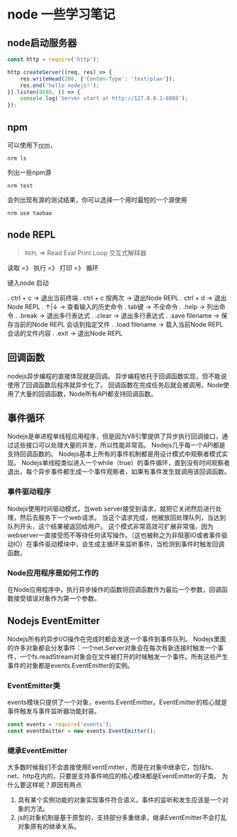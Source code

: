 # node 一些学习笔记

## node启动服务器

```js
const http = require('http');

http.createServer((req, res) => {
    res.writeHead(200, {'Conten-Type': 'text/plan'});
    res.end('hello nodejs!');
}).listen(8888, () => {
    console.log('Server start at http://127.0.0.1:8888');
});
```

## npm 

可以使用下[nrm](https://www.npmjs.com/package/nrm)，

`nrm ls`

列出一些npm源

`nrm test`
 
会列出现有源的测试结果，你可以选择一个用时最短的一个源使用

`nrm use taobao`

## node REPL

> `REPL` => Read Eval Print Loop 交互式解释器

读取 =》 执行 =》 打印 =》 循环

键入node 启动

. ctrl + c -> 退出当前终端
. ctrl + c 按两次 -> 退出Node REPL
. ctrl + d -> 退出Node REPL
. ↑|↓ -> 查看输入的历史命令
. tab键 -> 不全命令
. .help -> 列出命令
. .break -> 退出多行表达式
. .clear -> 退出多行表达式
. .save filename -> 保存当前的Node REPL 会话到指定文件
. .load filename -> 载入当前Node REPL 会话的文件内容
. .exit -> 退出Node REPL

## 回调函数

nodejs异步编程的直接体现就是回调。
异步编程依托于回调函数实现，但不能说使用了回调函数后程序就异步化了。
回调函数在完成任务后就会被调用，Node使用了大量的回调函数，Node所有API都支持回调函数。

## 事件循环

Nodejs是单进程单线程应用程序，但是因为V8引擎提供了异步执行回调接口，通过这些接口可以处理大量的并发，所以性能非常高。
Nodejs几乎每一个API都是支持回调函数的。
Nodejs基本上所有的事件机制都是用设计模式中观察者模式实现。
Nodejs单线程类似进入一个while（true）的事件循环，直到没有时间观察者退出，每个异步事件都生成一个事件观察者，如果有事件发生就调用该回调函数。

### 事件驱动程序

Nodejs使用时间驱动模式，当web server接受到请求，就把它关闭然后进行处理，然后去服务下一个web请求。
当这个请求完成，他被放回处理队列，当达到队列开头，这个结果被返回给用户。
这个模式非常高效可扩展非常强，因为webserver一直接受而不等待任何读写操作。（这也被称之为非阻塞IO或者事件驱动IO）在事件驱动模块中，会生成主循环来监听事件，当检测到事件时触发回调函数。

### Node应用程序是如何工作的

在Node应用程序中，执行异步操作的函数将回调函数作为最后一个参数，回调函数接受错误对象作为第一个参数。

## Nodejs EventEmitter

Nodejs所有的异步I/O操作在完成时都会发送一个事件到事件队列。
Nodejs里面的许多对象都会分发事件：一个net.Server对象会在每次有新连接时触发一个事件，一个fs.readStream对象会在文件被打开的时候触发一个事件。所有这些产生事件的对象都是events.EventEmitter的实例。

### EventEmitter类

events模块只提供了一个对象，events.EventEmitter。EventEmitter的核心就是事件触发与事件监听器功能封装。

```js
const events = require('events');
const eventEmitter = new events.EventEmitter();
```

### 继承EventEmitter

大多数时候我们不会直接使用EventEmitter，而是在对象中继承它，包括fs、net、http在内的，只要是支持事件响应的核心模块都是EventEmitter的子类。
为什么要这样呢？原因有两点

1. 具有某个实例功能的对象实现事件符合语义，事件的监听和发生应该是一个对象的方法。
2. js的对象机制是基于原型的，支持部分多重继承，继承EventEmitter不会打乱对象原有的继承关系。

